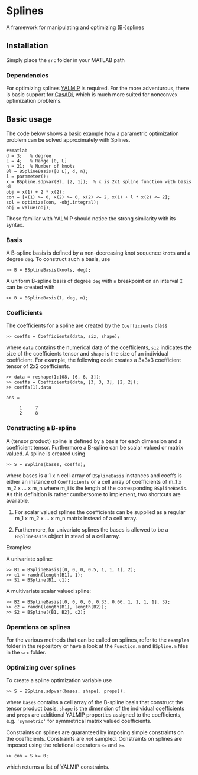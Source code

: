 # Splines
A framework for manipulating and optimizing (B-)splines

## Installation
Simply place the `src` folder in your MATLAB path

### Dependencies
For optimizing splines [YALMIP](http://users.isy.liu.se/johanl/yalmip/) is
required. For the more adventurous, there is basic support for
[CasADi](http://www.casadi.org), which is much more suited for nonconvex optimization
problems.

## Basic usage
The code below shows a basic example how a parametric optimization problem can
be solved approximately with Splines.

```
#!matlab
d = 3;   % degree
L = 4;   % Range [0, L]
n = 21;  % Number of knots
Bl = BSplineBasis([0 L], d, n);
l = parameter();
x = BSpline.sdpvar(Bl, [2, 1]);  % x is 2x1 spline function with basis Bl
obj = x(1) + 2 * x(2);
con = [x(1) >= 0, x(2) >= 0, x(2) <= 2, x(1) + l * x(2) <= 2];
sol = optimize(con, -obj.integral);
obj = value(obj);
```

Those familiar with YALMIP should notice the strong similarity with its syntax.

### Basis
A B-spline basis is defined by a non-decreasing knot sequence `knots` and a degree
`deg`. To construct such a basis, use

    >> B = BSplineBasis(knots, deg);

A uniform B-spline basis of degree `deg` with `n` breakpoint on an interval
`I` can be created with

    >> B = BSplineBasis(I, deg, n);

### Coefficients
The coefficients for a spline are created by the `Coefficients` class

    >> coeffs = Coefficients(data, siz, shape);

where `data` contains the numerical data of the coefficients, `siz` indicates
the size of the coefficients tensor and `shape` is the size of an individual
coefficient. For example, the following code creates a 3x3x3 coefficient tensor
of 2x2 coefficients.

    >> data = reshape(1:108, [6, 6, 3]);
    >> coeffs = Coefficients(data, [3, 3, 3], [2, 2]);
    >> coeffs(1).data

    ans =

         1     7
         2     8

### Constructing a B-spline
A (tensor product) spline is defined by a basis for each dimension and a
coefficient tensor. Furthermore a B-spline can be scalar valued or matrix
valued. A spline is created using

    >> S = BSpline(bases, coeffs);

where bases is a 1 x n cell-array of `BSplineBasis` instances and coeffs is
either an instance of `Coefficients` or a cell array of coefficients of m_1 x
m_2 x ... x m_n where m_i is the length of the corresponding `BSplineBasis`.
As this definition is rather cumbersome to implement, two shortcuts are
available.

1) For scalar valued splines the coefficients can be supplied as a regular m_1
   x m_2 x ... x m_n matrix instead of a cell array.

2) Furthermore, for univariate splines the bases is allowed to be a
   `BSplineBasis` object in stead of a cell array.

Examples:

A univariate spline:

    >> B1 = BSplineBasis([0, 0, 0, 0.5, 1, 1, 1], 2);
    >> c1 = randn(length(B1), 1);
    >> S1 = BSpline(B1, c1);

A multivariate scalar valued spline:

    >> B2 = BSplineBasis([0, 0, 0, 0, 0.33, 0.66, 1, 1, 1, 1], 3);
    >> c2 = randn(length(B1), length(B2));
    >> S2 = BSpline({B1, B2}, c2);

### Operations on splines
For the various methods that can be called on splines, refer to the `examples`
folder in the repository or have a look at the `Function.m` and `BSpline.m`
files in the `src` folder.

### Optimizing over splines
To create a spline optimization variable use

    >> S = BSpline.sdpvar(bases, shape[, props]);

where `bases` contains a cell array of the B-spline basis that construct the
tensor product basis, `shape` is the dimension of the individual coefficients
and `props` are additional YALMIP properties assigned to the coefficients,
e.g. `'symmetric'` for symmetrical matrix valued coefficients.

Constraints on splines are guaranteed by imposing simple constraints on the
coefficients. Constraints are _not_ sampled. Constraints on splines are
imposed using the relational operators `<=` and `>=`.

    >> con = S >= 0;

which returns a list of YALMIP constraints.

